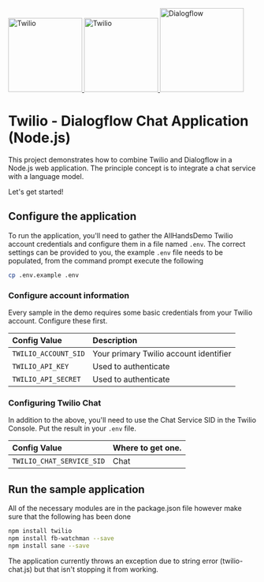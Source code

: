 <a href="https://www.twilio.com">
  <img src="https://www.seeklogo.net/wp-content/uploads/2013/06/vodafone-plc-vector-logo-400x400.png" alt="Twilio" width="150" />
</a>
<a href="https://www.twilio.com">
  <img src="https://static0.twilio.com/marketing/bundles/marketing/img/logos/wordmark-red.svg" alt="Twilio" width="150" />
</a>
<a href="https://www.twilio.com">
  <img src="https://1.bp.blogspot.com/-BmeQyJ-0GuU/Wd0LadZyRrI/AAAAAAAAD-Q/c2EAfIPRgZkqsQ55kuphuWoM6qhOKmj5ACLcBGAs/s1600/image1.png" alt="Dialogflow" width="170"/>
</a>

# Twilio - Dialogflow Chat Application (Node.js)

This project demonstrates how to combine Twilio and Dialogflow in a Node.js web
application. The principle concept is to integrate a chat service with a language model.

Let's get started!

## Configure the application

To run the application, you'll need to gather the AllHandsDemo Twilio account credentials and configure them in a file named `.env`. The correct settings can be provided to you, the example `.env` file needs to be populated, from the command prompt execute the following

```bash
cp .env.example .env
```

### Configure account information

Every sample in the demo requires some basic credentials from your Twilio account. Configure these first.

| Config Value  | Description |
| :-------------  |:------------- |
`TWILIO_ACCOUNT_SID` | Your primary Twilio account identifier
`TWILIO_API_KEY` | Used to authenticate
`TWILIO_API_SECRET` | Used to authenticate 

### Configuring Twilio Chat

In addition to the above, you'll need to use the Chat Service SID in the Twilio Console. Put the result in your `.env` file.

| Config Value  | Where to get one. |
| :------------- |:------------- |
`TWILIO_CHAT_SERVICE_SID` | Chat |

## Run the sample application

All of the necessary modules are in the package.json file however make sure that the following has been done

```bash
npm install twilio
npm install fb-watchman --save
npm install sane --save
```

The application currently throws an exception due to string error (twilio-chat.js) but that isn't stopping it from working.

